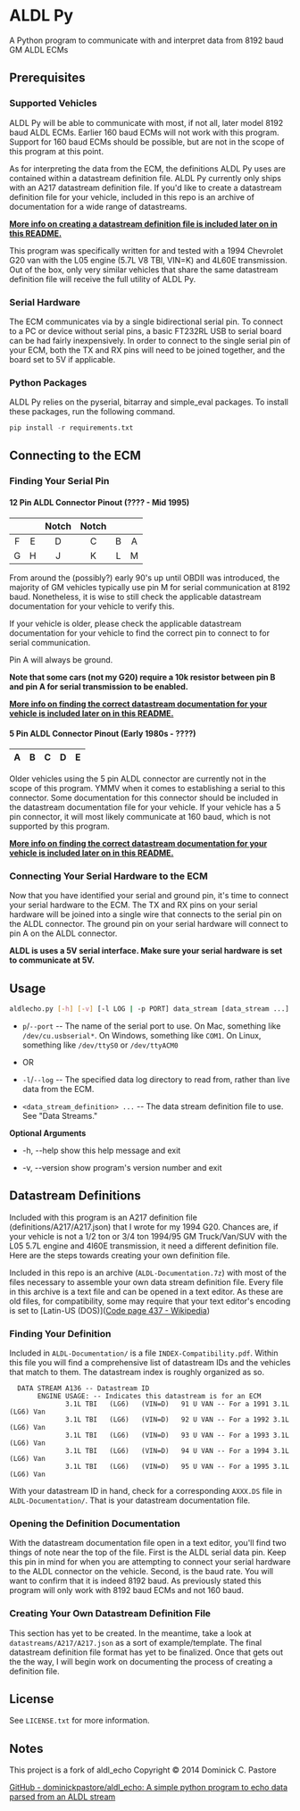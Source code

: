 # ALDL Py

A Python program to communicate with and interpret data from 8192 baud GM ALDL ECMs

## Prerequisites

### Supported Vehicles

ALDL Py will be able to communicate with most, if not all, later model 8192 baud ALDL ECMs. Earlier 160 baud ECMs will not work with this program. Support for 160 baud ECMs should be possible, but are not in the scope of this program at this point.

As for interpreting the data from the ECM, the definitions ALDL Py uses are contained within a datastream definition file. ALDL Py currently only ships with an A217 datastream definition file. If you'd like to create a datastream definition file for your vehicle, included in this repo is an archive of documentation for a wide range of datastreams.

[**More info on creating a datastream definition file is included later on in this README.**](#datastream-definitions)

This program was specifically written for and tested with a 1994 Chevrolet G20 van with the L05 engine (5.7L V8 TBI, VIN=K) and 4L60E transmission. Out of the box, only very similar vehicles that share the same datastream definition file will receive the full utility of ALDL Py.

### Serial Hardware

The ECM communicates via by a single bidirectional serial pin. To connect to a PC or device without serial pins, a basic FT232RL USB to serial board can be had fairly inexpensively. In order to connect to the single serial pin of your ECM, both the TX and RX pins will need to be joined together, and the board set to 5V if applicable.

### Python Packages

ALDL Py relies on the pyserial, bitarray and simple_eval packages. To install these packages, run the following command.

```python
pip install -r requirements.txt
```

## Connecting to the ECM

### Finding Your Serial Pin

#### 12 Pin ALDL Connector Pinout (???? - Mid 1995)

|     |     | Notch | Notch |     |     |
|:---:|:---:|:-----:|:-----:|:---:|:---:|
| F   | E   | D     | C     | B   | A   |
| G   | H   | J     | K     | L   | M   |

From around the (possibly?) early 90's up until OBDII was introduced, the majority of GM vehicles typically use pin M for serial communication at 8192 baud. Nonetheless, it is wise to still check the applicable datastream documentation for your vehicle to verify this.

If your vehicle is older, please check the applicable datastream documentation for your vehicle to find the correct pin to connect to for serial communication. 

Pin A will always be ground.

**Note that some cars (not my G20) require a 10k resistor between pin B and pin A for serial transmission to be enabled.**

[**More info on finding the correct datastream documentation for your vehicle is included later on in this README.**](#finding-your-definition)

#### 5 Pin ALDL Connector Pinout (Early 1980s - ????)

| A   | B   | C   | D   | E   |
|:---:|:---:|:---:|:---:|:---:|

Older vehicles using the 5 pin ALDL connector are currently not in the scope of this program. YMMV when it comes to establishing a serial to this connector. Some documentation for this connector should be included in the datastream documentation file for your vehicle. If your vehicle has a 5 pin connector, it will most likely communicate at 160 baud, which is not supported by this program.

[**More info on finding the correct datastream documentation for your vehicle is included later on in this README.**](#finding-your-definition)

### Connecting Your Serial Hardware to the ECM

Now that you have identified your serial and ground pin, it's time to connect your serial hardware to the ECM. The TX and RX pins on your serial hardware will be joined into a single wire that connects to the serial pin on the ALDL connector. The ground pin on your serial hardware will connect to pin A on the ALDL connector.

**ALDL is uses a 5V serial interface. Make sure your serial hardware is set to communicate at 5V.**

## Usage

```bash
aldlecho.py [-h] [-v] [-l LOG | -p PORT] data_stream [data_stream ...]
```

- `p`/`--port` -- The name of the serial port to use. On Mac, something like `/dev/cu.usbserial*`. On Windows, something like `COM1`. On Linux, something like `/dev/ttyS0` or `/dev/ttyACM0`

- OR

- `-l`/`--log` -- The specified data log directory to read from, rather than live data from the ECM.

- `<data_stream_definition> ...` -- The data stream definition file to use.
  See "Data Streams."

**Optional Arguments**

- -h, --help show this help message and exit

- -v, --version show program's version number and exit

## Datastream Definitions

Included with this program is an A217 definition file (definitions/A217/A217.json) that I wrote for my 1994 G20. Chances are, if your vehicle is not a 1/2 ton or 3/4 ton 1994/95 GM Truck/Van/SUV with the L05 5.7L engine and 4l60E transmission, it need a different definition file. Here are the steps towards creating your own definition file.

Included in this repo is an archive (`ALDL-Documentation.7z`) with most of the files necessary to assemble your own data stream definition file. Every file in this archive is a text file and can be opened in a text editor. As these are old files, for compatibility, some may require that your text editor's encoding is set to [Latin-US (DOS)]([Code page 437 - Wikipedia](https://en.wikipedia.org/wiki/Code_page_437))

### Finding Your Definition

Included in `ALDL-Documentation/` is a file `INDEX-Compatibility.pdf`. Within this file you will find a comprehensive list of datastream IDs and the vehicles that match to them. The datastream index is roughly organized as so.

```
  DATA STREAM A136 -- Datastream ID
       ENGINE USAGE: -- Indicates this datastream is for an ECM
              3.1L TBI   (LG6)   (VIN=D)   91 U VAN -- For a 1991 3.1L (LG6) Van
              3.1L TBI   (LG6)   (VIN=D)   92 U VAN -- For a 1992 3.1L (LG6) Van
              3.1L TBI   (LG6)   (VIN=D)   93 U VAN -- For a 1993 3.1L (LG6) Van
              3.1L TBI   (LG6)   (VIN=D)   94 U VAN -- For a 1994 3.1L (LG6) Van
              3.1L TBI   (LG6)   (VIN=D)   95 U VAN -- For a 1995 3.1L (LG6) Van
```

With your datastream ID in hand, check for a corresponding `AXXX.DS` file in `ALDL-Documentation/`. That is your datastream documentation file. 

### Opening the Definition Documentation

With the datastream documentation file open in a text editor, you'll find two things of note near the top of the file. First is the ALDL serial data pin. Keep this pin in mind for when you are attempting to connect your serial hardware to the ALDL connector on the vehicle. Second, is the baud rate. You will want to confirm that it is indeed 8192 baud. As previously stated this program will only work with 8192 baud ECMs and not 160 baud.

### Creating Your Own Datastream Definition File

This section has yet to be created. In the meantime, take a look at `datastreams/A217/A217.json` as a sort of example/template. The final datastream definition file format has yet to be finalized. Once that gets out the the way, I will begin work on documenting the process of creating a definition file.

## License

See `LICENSE.txt` for more information.

## Notes

This project is a fork of aldl_echo Copyright © 2014 Dominick C. Pastore

[GitHub - dominickpastore/aldl_echo: A simple python program to echo data parsed from an ALDL stream](https://github.com/dominickpastore/aldl_echo)
